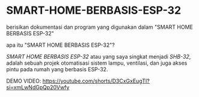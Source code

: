 # SMART-HOME-BERBASIS-ESP-32
berisikan dokumentasi dan program yang digunakan dalam "SMART HOME BERBASIS ESP-32"

apa itu "SMART HOME BERBASIS ESP-32"?

*SMART HOME BERBASIS ESP-32* atau yang saya singkat menjadi *SHB-32*, adalah sebuah projek otomatisasi sistem lampu, ventilasi, dan juga akses pintu pada rumah yang berbasis ESP-32. 

DEMO VIDEO:
https://youtube.com/shorts/D3CxGxEugTI?si=xmLwNdGpQp20Vwfy

